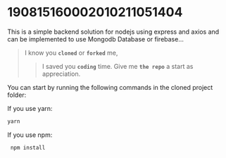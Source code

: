 # 190815160002010211051404

This is a simple backend solution for nodejs using express and axios and can be implemented to use Mongodb Database or firebase...

> I know you **`cloned`** or **`forked`** me,
>
> > I saved you **`coding`** time. Give me **`the repo`** a start as appreciation.

You can start by running the following commands in the cloned project folder:

If you use yarn:

```bash
yarn
```

If you use npm:

```bash
 npm install

```
